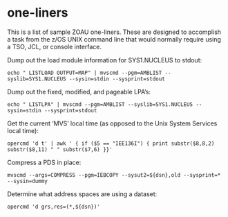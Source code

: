 # one-liners

This is a list of sample ZOAU one-liners.  These are designed to accomplish a task from the
z/OS UNIX command line that would normally require using a TSO, JCL, or console interface.

Dump out the load module information for SYS1.NUCLEUS to stdout:

```shell
echo " LISTLOAD OUTPUT=MAP" | mvscmd --pgm=AMBLIST --syslib=SYS1.NUCLEUS --sysin=stdin --sysprint=stdout
```

Dump out the fixed, modified, and pageable LPA’s:

```shell
echo " LISTLPA" | mvscmd --pgm=AMBLIST --syslib=SYS1.NUCLEUS --sysin=stdin --sysprint=stdout
```

Get the current ‘MVS’ local time (as opposed to the Unix System Services local time):

```shell
opercmd 'd t' | awk ' { if ($5 == "IEE136I") { print substr($8,8,2) substr($8,11) " " substr($7,6) }}'
```

Compress a PDS in place:

```shell
mvscmd --args=COMPRESS --pgm=IEBCOPY --sysut2=${dsn},old --sysprint=* --sysin=dummy
```

Determine what address spaces are using a dataset:

```shell
opercmd 'd grs,res=(*,${dsn})'
```
